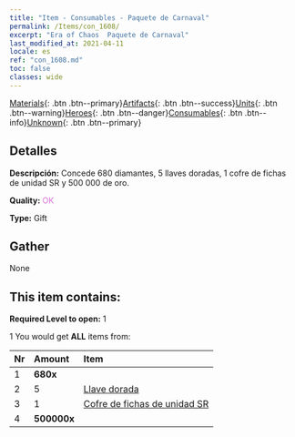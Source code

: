 ```yaml
---
title: "Item - Consumables - Paquete de Carnaval"
permalink: /Items/con_1608/
excerpt: "Era of Chaos  Paquete de Carnaval"
last_modified_at: 2021-04-11
locale: es
ref: "con_1608.md"
toc: false
classes: wide
---
```

 [Materials](/es/Items/){: .btn .btn--primary}[Artifacts](/es/Items/Artifacts/){: .btn .btn--success}[Units](/es/Items/Units/){: .btn .btn--warning}[Heroes](/es/Items/Heroes/){: .btn .btn--danger}[Consumables](/es/Items/Consumables/){: .btn .btn--info}[Unknown](/es/Items/Unknown/){: .btn .btn--primary}

## Detalles
 **Descripción:** Concede 680 diamantes, 5 llaves doradas, 1 cofre de fichas de unidad SR y 500 000 de oro.

 **Quality:** <span style="color: #DA70D6">OK</span>

 **Type:** Gift

## Gather

  None

## This item contains:

 **Required Level to open:** 1

 1 You would get **ALL** items  from:

  | Nr | Amount |     Item    |
  |:---|:-------|:------------|
  | 1 |  **680x** | <i class="fas fa-gem"/> |  | 
  | 2 | 5 | [Llave dorada](/es/Items/con_783/) | 
  | 3 | 1 | [Cofre de fichas de unidad SR](/es/Items/con_1597/) | 
  | 4 |  **500000x** | <i class="fas fa-coins"/> |  | 
